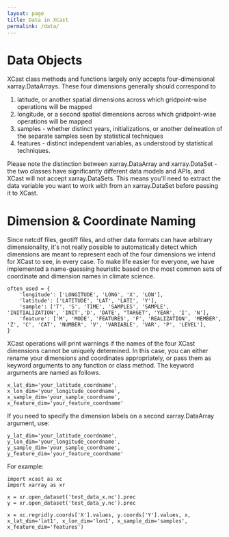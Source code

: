 ```yaml
---
layout: page
title: Data in XCast
permalink: /data/
---
```


# Data Objects

XCast class methods and functions largely only accepts four-dimensional xarray.DataArrays. These four dimensions generally should correspond to
1. latitude, or another spatial dimensions across which gridpoint-wise operations will be mapped
2. longitude, or a second spatial dimensions across which gridpoint-wise operations will be mapped
3. samples - whether distinct years, initializations, or another delineation of the separate samples seen by statistical techniques
4. features - distinct independent variables, as understood by statistical techniques. 

Please note the distinction between xarray.DataArray and xarray.DataSet - the two classes have significantly different data models and APIs, and XCast will not accept xarray.DataSets. This means you'll need to extract the data variable you want to work with from an xarray.DataSet before passing it to XCast. 

# Dimension & Coordinate Naming

Since netcdf files, geotiff files, and other data formats can have arbitrary dimensionality, it's not really possible to automatically detect which dimensions are meant to represent each of the four dimensions we intend for XCast to see, in every case. To make life easier for everyone, we have implemented a name-guessing heuristic based on the most common sets of coordinate and dimension names in climate science. 

```
often_used = { 
	'longitude': ['LONGITUDE', 'LONG', 'X', 'LON'],
	'latitude': ['LATITUDE', 'LAT', 'LATI', 'Y'],
	'sample': ['T', 'S', 'TIME', 'SAMPLES', 'SAMPLE', 'INITIALIZATION', 'INIT','D', 'DATE', "TARGET", 'YEAR', 'I', 'N'],
	'feature': ['M', 'MODE', 'FEATURES', 'F', 'REALIZATION', 'MEMBER', 'Z', 'C', 'CAT', 'NUMBER', 'V', 'VARIABLE', 'VAR', 'P', 'LEVEL'],
}
```

XCast operations will print warnings if the names of the four XCast dimensions cannot be uniquely determined. In this case, you can either rename your dimensions and coordinates appropriately, or pass them as keyword arguments to any function or class method. The keyword arguments are named as follows. 

```x_lat_dim='your_latitude_coordname', x_lon_dim='your_longitude_coordname', x_sample_dim='your_sample_coordname', x_feature_dim='your_feature_coordname'```

If you need to specify the dimension labels on a second xarray.DataArray argument, use:

```y_lat_dim='your_latitude_coordname', y_lon_dim='your_longitude_coordname', y_sample_dim='your_sample_coordname', y_feature_dim='your_feature_coordname'``` 

For example: 

```
import xcast as xc 
import xarray as xr 

x = xr.open_dataset('test_data_x.nc').prec 
y = xr.open_dataset('test_data_y.nc').prec 

x = xc.regrid(y.coords['X'].values, y.coords['Y'].values, x, x_lat_dim='lat1', x_lon_dim='lon1', x_sample_dim='samples', x_feature_dim='features') 
```



